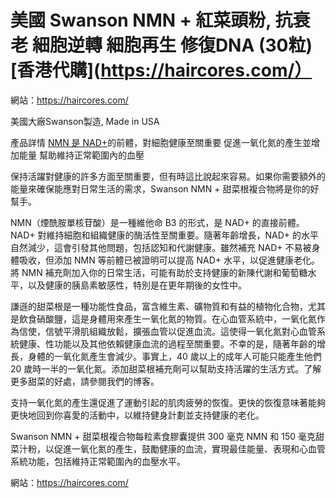 # 美國 Swanson NMN + 紅菜頭粉, 抗衰老 細胞逆轉 細胞再生 修復DNA (30粒) [香港代購](https://haircores.com/）

網站：https://haircores.com/

美國大廠Swanson製造, Made in USA

產品詳情
[NMN 是 NAD+](https://haircores.com/product/%e7%be%8e%e5%9c%8b-swanson-nmn-%e7%b4%85%e8%8f%9c%e9%a0%ad%e7%b2%89-%e6%8a%97%e8%a1%b0%e8%80%81-%e7%b4%b0%e8%83%9e%e9%80%86%e8%bd%89-%e7%b4%b0%e8%83%9e%e5%86%8d%e7%94%9f-%e4%bf%ae%e5%be%a9dna-30/)的前體，對細胞健康至關重要
促進一氧化氮的產生並增加能量
幫助維持正常範圍內的血壓

保持活躍對健康的許多方面至關重要，但有時這比說起來容易。如果你需要額外的能量來確保能應對日常生活的需求，Swanson NMN + 甜菜根複合物將是你的好幫手。

NMN（煙酰胺單核苷酸）是一種維他命 B3 的形式，是 NAD+ 的直接前體。NAD+ 對維持細胞和組織健康的酶活性至關重要。隨著年齡增長，NAD+ 的水平自然減少，這會引發其他問題，包括認知和代謝健康。雖然補充 NAD+ 不易被身體吸收，但添加 NMN 等前體已被證明可以提高 NAD+ 水平，以促進健康老化。將 NMN 補充劑加入你的日常生活，可能有助於支持健康的新陳代謝和葡萄糖水平，以及健康的胰島素敏感性，特別是在更年期後的女性中。

謙遜的甜菜根是一種功能性食品，富含維生素、礦物質和有益的植物化合物，尤其是飲食硝酸鹽，這是身體用來產生一氧化氮的物質。在心血管系統中，一氧化氮作為信使，信號平滑肌組織放鬆，擴張血管以促進血流。這使得一氧化氮對心血管系統健康、性功能以及其他依賴健康血流的過程至關重要。不幸的是，隨著年齡的增長，身體的一氧化氮產生會減少。事實上，40 歲以上的成年人可能只能產生他們 20 歲時一半的一氧化氮。添加甜菜根補充劑可以幫助支持活躍的生活方式。了解更多甜菜的好處，請參閱我們的博客。

支持一氧化氮的產生還促進了運動引起的肌肉疲勞的恢復。更快的恢復意味著能夠更快地回到你喜愛的活動中，以維持健身計劃並支持健康的老化。

Swanson NMN + 甜菜根複合物每粒素食膠囊提供 300 毫克 NMN 和 150 毫克甜菜汁粉，以促進一氧化氮的產生，鼓勵健康的血流，實現最佳能量、表現和心血管系統功能，包括維持正常範圍內的血壓水平。

網站：https://haircores.com/
